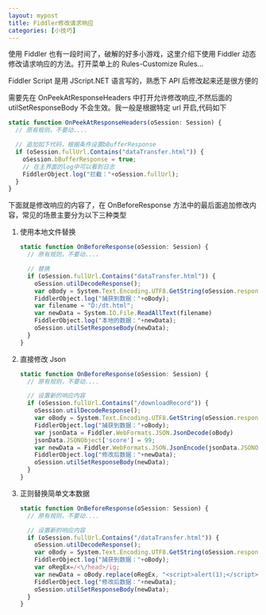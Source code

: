 ```yaml
---
layout: mypost
title: Fiddler修改请求响应
categories: [小技巧]
---
```


使用 Fiddler 也有一段时间了，破解的好多小游戏，这里介绍下使用 Fiddler 动态修改请求响应的方法。打开菜单上的 Rules-Customize Rules...

Fiddler Script 是用 JScript.NET 语言写的，熟悉下 API 后修改起来还是很方便的

需要先在 OnPeekAtResponseHeaders 中打开允许修改响应,不然后面的 utilSetResponseBody 不会生效。我一般是根据特定 url 开启,代码如下

```js
static function OnPeekAtResponseHeaders(oSession: Session) {
  // 原有规则，不要动....

  // 追加如下代码，根据条件设置bBufferResponse
  if (oSession.fullUrl.Contains("dataTransfer.html")) {
    oSession.bBufferResponse = true;
    // 在主界面的log中可以看到日志
    FiddlerObject.log("拦截："+oSession.fullUrl);
  }
}
```

下面就是修改响应的内容了，在 OnBeforeResponse 方法中的最后面追加修改内容，常见的场景主要分为以下三种类型

1. 使用本地文件替换

   ```js
   static function OnBeforeResponse(oSession: Session) {
     // 原有规则，不要动....

     // 替换
     if (oSession.fullUrl.Contains("dataTransfer.html")) {
       oSession.utilDecodeResponse();
       var oBody = System.Text.Encoding.UTF8.GetString(oSession.responseBodyBytes);
       FiddlerObject.log("捕获到数据："+oBody);
       var filename = "D:/dt.html";
       var newData = System.IO.File.ReadAllText(filename)
       FiddlerObject.log("本地的数据："+newData);
       oSession.utilSetResponseBody(newData);
     }
   }
   ```

2. 直接修改 Json

   ```js
   static function OnBeforeResponse(oSession: Session) {
     // 原有规则，不要动....

     // 设置新的响应内容
     if (oSession.fullUrl.Contains("/downloadRecord")) {
       oSession.utilDecodeResponse();
       var oBody = System.Text.Encoding.UTF8.GetString(oSession.responseBodyBytes);
       FiddlerObject.log("捕获到数据："+oBody);
       var jsonData = Fiddler.WebFormats.JSON.JsonDecode(oBody)
       jsonData.JSONObject['score'] = 99;
       var newData = Fiddler.WebFormats.JSON.JsonEncode(jsonData.JSONObject)
       FiddlerObject.log("修改后数据："+newData);
       oSession.utilSetResponseBody(newData);
     }
   }
   ```

3. 正则替换简单文本数据

   ```js
   static function OnBeforeResponse(oSession: Session) {
     // 原有规则，不要动....

     // 设置新的响应内容
     if (oSession.fullUrl.Contains("/dataTransfer.html")) {
       oSession.utilDecodeResponse();
       var oBody = System.Text.Encoding.UTF8.GetString(oSession.responseBodyBytes);
       FiddlerObject.log("捕获到数据："+oBody);
       var oRegEx=/<\/head>/ig;
       var newData = oBody.replace(oRegEx, "<script>alert(1);</script></head>");
       FiddlerObject.log("修改后数据："+newData);
       oSession.utilSetResponseBody(newData);
     }
   }
   ```
